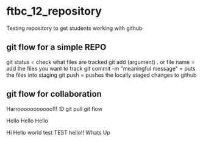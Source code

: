 # ftbc_12_repository

Testing repository to get students working with github

## git flow for a simple REPO

git status = check what files are tracked
git add (argument) . or file name = add the files you want to track
git commit -m "meaningful message" = puts the files into staging
git push = pushes the locally staged changes to github

## git flow for collaboration

Harrooooooooooo!!! :D
git pull
git flow

Hello Hello Hello

Hi
Hello world
test
TEST
hello!!
Whats Up
